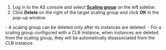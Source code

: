 1. Log in to the AS console and select **[Scaling group](https://console.cloud.tencent.com/autoscaling)** on the left sidebar.
2. Click **Delete** on the right of the target scaling group and click **OK** in the pop-up window.
<dx-alert infotype="notice" title="">
- A scaling group can be deleted only after its instances are deleted.
- For a scaling group configured with a CLB instance, when instances are deleted from the scaling group, they will be automatically disassociated from the CLB instance.
</dx-alert>



